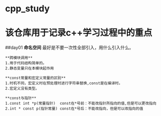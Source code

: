 # cpp_study
# 该仓库用于记录c++学习过程中的重点
##day01
    **命名空间**
    最好是不要一次性全部引入，用什么引入什么。

    **跨模块调用**
    1.用于代码结构简单的。
    2.静态变量只在本模块起作用

    **const常量和宏定义常量的区别**
    1.时机不同，宏定义时在预处理时进行字符串替换,const是在编译时。
    2.宏定义没有类型。

    **const与指针**
    1.const int *p(常量指针)  const在*号前：不能改指针所指向的值,但是可以更改指向
    2.int * const p(指针常量) const在*号后：不能改指向，但是可以改指向的值
